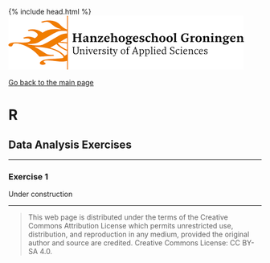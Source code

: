 {% include head.html %}
![Hanze](../hanze/hanze.png)

[Go back to the main page](../index.md)


# R

## Data Analysis Exercises

---

### Exercise 1

Under construction

---


>This web page is distributed under the terms of the Creative Commons Attribution License which permits unrestricted use, distribution, and reproduction in any medium, provided the original author and source are credited.
>Creative Commons License: CC BY-SA 4.0.

